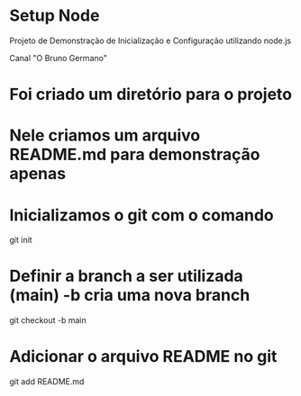 # Setup Node

Projeto de Demonstração de Inicialização e Configuração utilizando node.js

Canal "O Bruno Germano"

# Foi criado um diretório para o projeto
# Nele criamos um arquivo README.md para demonstração apenas
# Inicializamos o git com o comando
git init

# Definir a branch a ser utilizada (main) -b cria uma nova branch

git checkout -b main

# Adicionar o arquivo README no git

git add README.md

